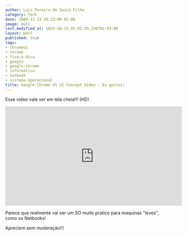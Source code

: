 ```yaml
---
author: Luiz Pereira de Souza Filho
category: Tech
date: 2009-11-23 20:23:00-02:00
image: null
last_modified_at: 2023-10-15 01:01:20.230782-03:00
layout: post
published: true
tags:
- chromeos
- chrome
- fica-a-dica
- google
- google-chrome
- informática
- netbook
- sistema-operacional
title: Google Chrome OS UI Concept Video - Eu gostei!
---
```


Esse video vale ver em tela cheia!!! (HD)

<iframe width="560" height="315" src="https://www.youtube-nocookie.com/embed/hJ57xzo287U" frameborder="0" allow="accelerometer; autoplay; encrypted-media; gyroscope; picture-in-picture" allowfullscreen></iframe>

Parece que realmente vai ser um SO muito pratico para maquinas "leves", como os Netbooks!

Apreciem sem moderação!!!
